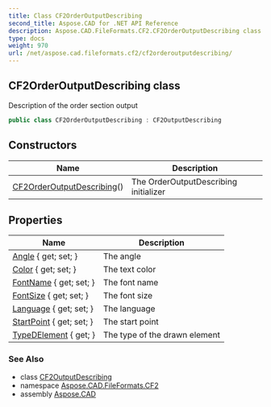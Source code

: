 ```yaml
---
title: Class CF2OrderOutputDescribing
second_title: Aspose.CAD for .NET API Reference
description: Aspose.CAD.FileFormats.CF2.CF2OrderOutputDescribing class. Description of the order section output
type: docs
weight: 970
url: /net/aspose.cad.fileformats.cf2/cf2orderoutputdescribing/
---
```

## CF2OrderOutputDescribing class

Description of the order section output

```csharp
public class CF2OrderOutputDescribing : CF2OutputDescribing
```

## Constructors

| Name | Description |
| --- | --- |
| [CF2OrderOutputDescribing](cf2orderoutputdescribing/)() | The OrderOutputDescribing initializer |

## Properties

| Name | Description |
| --- | --- |
| [Angle](../../aspose.cad.fileformats.cf2/cf2outputdescribing/angle/) { get; set; } | The angle |
| [Color](../../aspose.cad.fileformats.cf2/cf2outputdescribing/color/) { get; set; } | The text color |
| [FontName](../../aspose.cad.fileformats.cf2/cf2outputdescribing/fontname/) { get; set; } | The font name |
| [FontSize](../../aspose.cad.fileformats.cf2/cf2outputdescribing/fontsize/) { get; set; } | The font size |
| [Language](../../aspose.cad.fileformats.cf2/cf2orderoutputdescribing/language/) { get; set; } | The language |
| [StartPoint](../../aspose.cad.fileformats.cf2/cf2drawnelement/startpoint/) { get; set; } | The start point |
| [TypeDElement](../../aspose.cad.fileformats.cf2/cf2drawnelement/typedelement/) { get; } | The type of the drawn element |

### See Also

* class [CF2OutputDescribing](../cf2outputdescribing/)
* namespace [Aspose.CAD.FileFormats.CF2](../../aspose.cad.fileformats.cf2/)
* assembly [Aspose.CAD](../../)


